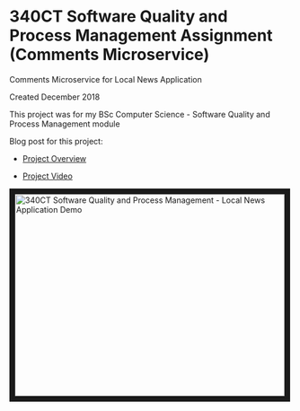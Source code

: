 # 340CT Software Quality and Process Management Assignment (Comments Microservice)

Comments Microservice for Local News Application

Created December 2018

This project was for my BSc Computer Science - Software Quality and Process Management module

Blog post for this project:

* [Project Overview](https://genarobedenko.wordpress.com/2019/07/11/graduating-from-university/)

* [Project Video](https://www.youtube.com/watch?v=Se77i6am-SE)

<a href="http://www.youtube.com/watch?feature=player_embedded&v=Se77i6am-SE
" target="_blank"><img src="http://img.youtube.com/vi/Se77i6am-SE/0.jpg" 
alt="340CT Software Quality and Process Management - Local News Application Demo" width="480" height="360" border="10" /></a>
